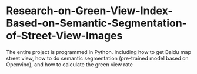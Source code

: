 # Research-on-Green-View-Index-Based-on-Semantic-Segmentation-of-Street-View-Images
The entire project is programmed in Python. Including how to get Baidu map street view, how to do semantic segmentation (pre-trained model based on Openvino), and how to calculate the green view rate
